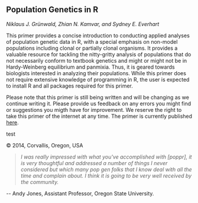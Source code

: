 Population Genetics in R
---

*Niklaus J. Gr&uuml;nwald, Zhian N. Kamvar, and Sydney E. Everhart*

This primer provides a concise introduction to conducting applied analyses of population genetic data in R, with a special emphasis on non-model populations including clonal or partially clonal organisms. It provides a valuable resource for tackling the nitty-gritty analysis of populations that do not necessarily conform to textbook genetics and might or might not be in Hardy-Weinberg equilibrium and panmixia. Thus, it is geared towards biologists interested in analyzing their populations. While this primer does not require extensive knowledge of programming in R, the user is expected to install R and all packages required for this primer. 

Please note that this primer is still being written and will be changing as we continue writing it. Please provide us feedback on any errors you might find or suggestions you migth have for improvement. We reserve the right to take this primer of the internet at any time. The primer is currently published [here](http://grunwaldlab.github.io/Population_Genetics_in_R/).

test

&copy; 2014, Corvallis, Oregon, USA

>*I was really impressed with what you've accomplished with [poppr], it is very thoughtful and addressed a number of things I never considered but which many pop gen folks that I know deal with all the time and complain about.  I think it is going to be very well received by the community.* 

-- Andy Jones, Assistant Professor, Oregon State University.
